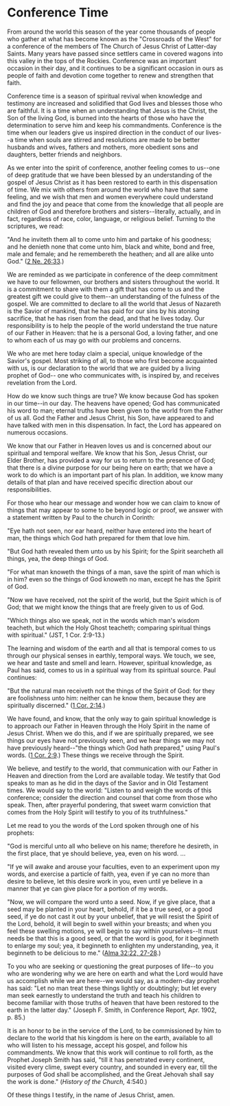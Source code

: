 # Conference Time

From around the world this season of the year come thousands of people who
gather at what has become known as the "Crossroads of the West" for a
conference of the members of The Church of Jesus Christ of Latter-day Saints.
Many years have passed since settlers came in covered wagons into this valley
in the tops of the Rockies. Conference was an important occasion in their day,
and it continues to be a significant occasion in ours as people of faith and
devotion come together to renew and strengthen that faith.

Conference time is a season of spiritual revival when knowledge and testimony
are increased and solidified that God lives and blesses those who are
faithful. It is a time when an understanding that Jesus is the Christ, the Son
of the living God, is burned into the hearts of those who have the
determination to serve him and keep his commandments. Conference is the time
when our leaders give us inspired direction in the conduct of our lives--a
time when souls are stirred and resolutions are made to be better husbands and
wives, fathers and mothers, more obedient sons and daughters, better friends
and neighbors.

As we enter into the spirit of conference, another feeling comes to us--one of
deep gratitude that we have been blessed by an understanding of the gospel of
Jesus Christ as it has been restored to earth in this dispensation of time. We
mix with others from around the world who have that same feeling, and we wish
that men and women everywhere could understand and find the joy and peace that
come from the knowledge that all people are children of God and therefore
brothers and sisters--literally, actually, and in fact, regardless of race,
color, language, or religious belief. Turning to the scriptures, we read:

"And he inviteth them all to come unto him and partake of his goodness; and he
denieth none that come unto him, black and white, bond and free, male and
female; and he remembereth the heathen; and all are alike unto God." ([2 Ne.
26:33](https://www.lds.org/scriptures/bofm/2-ne/26.33?lang=eng#32).)

We are reminded as we participate in conference of the deep commitment we have
to our fellowmen, our brothers and sisters throughout the world. It is a
commitment to share with them a gift that has come to us and the greatest gift
we could give to them--an understanding of the fulness of the gospel. We are
committed to declare to all the world that Jesus of Nazareth is the Savior of
mankind, that he has paid for our sins by his atoning sacrifice, that he has
risen from the dead, and that he lives today. Our responsibility is to help
the people of the world understand the true nature of our Father in Heaven:
that he is a personal God, a loving father, and one to whom each of us may go
with our problems and concerns.

We who are met here today claim a special, unique knowledge of the Savior's
gospel. Most striking of all, to those who first become acquainted with us, is
our declaration to the world that we are guided by a living prophet of God--
one who communicates with, is inspired by, and receives revelation from the
Lord.

How do we know such things are true? We know because God has spoken in our
time--in our day. The heavens have opened; God has communicated his word to
man; eternal truths have been given to the world from the Father of us all.
God the Father and Jesus Christ, his Son, have appeared to and have talked
with men in this dispensation. In fact, the Lord has appeared on numerous
occasions.

We know that our Father in Heaven loves us and is concerned about our
spiritual and temporal welfare. We know that his Son, Jesus Christ, our Elder
Brother, has provided a way for us to return to the presence of God; that
there is a divine purpose for our being here on earth; that we have a work to
do which is an important part of his plan. In addition, we know many details
of that plan and have received specific direction about our responsibilities.

For those who hear our message and wonder how we can claim to know of things
that may appear to some to be beyond logic or proof, we answer with a
statement written by Paul to the church in Corinth:

"Eye hath not seen, nor ear heard, neither have entered into the heart of man,
the things which God hath prepared for them that love him.

"But God hath revealed them unto us by his Spirit; for the Spirit searcheth
all things, yea, the deep things of God.

"For what man knoweth the things of a man, save the spirit of man which is in
him? even so the things of God knoweth no man, except he has the Spirit of
God.

"Now we have received, not the spirit of the world, but the Spirit which is of
God; that we might know the things that are freely given to us of God.

"Which things also we speak, not in the words which man's wisdom teacheth, but
which the Holy Ghost teacheth; comparing spiritual things with spiritual."
(JST, 1 Cor. 2:9-13.)

The learning and wisdom of the earth and all that is temporal comes to us
through our physical senses in earthly, temporal ways. We touch, we see, we
hear and taste and smell and learn. However, spiritual knowledge, as Paul has
said, comes to us in a spiritual way from its spiritual source. Paul
continues:

"But the natural man receiveth not the things of the Spirit of God: for they
are foolishness unto him: neither can he know them, because they are
spiritually discerned." ([1 Cor.
2:14](https://www.lds.org/scriptures/nt/1-cor/2.14?lang=eng#13).)

We have found, and know, that the only way to gain spiritual knowledge is to
approach our Father in Heaven through the Holy Spirit in the name of Jesus
Christ. When we do this, and if we are spiritually prepared, we see things our
eyes have not previously seen, and we hear things we may not have previously
heard--"the things which God hath prepared," using Paul's words. ([1 Cor.
2:9](https://www.lds.org/scriptures/nt/1-cor/2.9?lang=eng#8).) These things we
receive through the Spirit.

We believe, and testify to the world, that communication with our Father in
Heaven and direction from the Lord are available today. We testify that God
speaks to man as he did in the days of the Savior and in Old Testament times.
We would say to the world: "Listen to and weigh the words of this conference;
consider the direction and counsel that come from those who speak. Then, after
prayerful pondering, that sweet warm conviction that comes from the Holy
Spirit will testify to you of its truthfulness."

Let me read to you the words of the Lord spoken through one of his prophets:

"God is merciful unto all who believe on his name; therefore he desireth, in
the first place, that ye should believe, yea, even on his word. ...

"If ye will awake and arouse your faculties, even to an experiment upon my
words, and exercise a particle of faith, yea, even if ye can no more than
desire to believe, let this desire work in you, even until ye believe in a
manner that ye can give place for a portion of my words.

"Now, we will compare the word unto a seed. Now, if ye give place, that a seed
may be planted in your heart, behold, if it be a true seed, or a good seed, if
ye do not cast it out by your unbelief, that ye will resist the Spirit of the
Lord, behold, it will begin to swell within your breasts; and when you feel
these swelling motions, ye will begin to say within yourselves--It must needs
be that this is a good seed, or that the word is good, for it beginneth to
enlarge my soul; yea, it beginneth to enlighten my understanding, yea, it
beginneth to be delicious to me." ([Alma 32:22,
27-28](https://www.lds.org/scriptures/bofm/alma/32.22%2C27-28?lang=eng#21).)

To you who are seeking or questioning the great purposes of life--to you who
are wondering why we are here on earth and what the Lord would have us
accomplish while we are here--we would say, as a modern-day prophet has said:
"Let no man treat these things lightly or doubtingly; but let every man seek
earnestly to understand the truth and teach his children to become familiar
with those truths of heaven that have been restored to the earth in the latter
day." (Joseph F. Smith, in Conference Report, Apr. 1902, p. 85.)

It is an honor to be in the service of the Lord, to be commissioned by him to
declare to the world that his kingdom is here on the earth, available to all
who will listen to his message, accept his gospel, and follow his
commandments. We know that this work will continue to roll forth, as the
Prophet Joseph Smith has said, "till it has penetrated every continent,
visited every clime, swept every country, and sounded in every ear, till the
purposes of God shall be accomplished, and the Great Jehovah shall say the
work is done." (_History of the Church,_ 4:540.)

Of these things I testify, in the name of Jesus Christ, amen.

